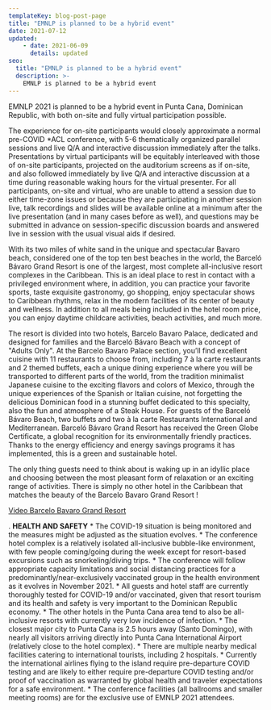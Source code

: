 ```yaml
---
templateKey: blog-post-page
title: "EMNLP is planned to be a hybrid event"
date: 2021-07-12
updated: 
    - date: 2021-06-09
      details: updated
seo:
  title: "EMNLP is planned to be a hybrid event"
  description: >- 
    EMNLP is planned to be a hybrid event
---
```


EMNLP 2021 is planned to be a hybrid event in Punta Cana, Dominican Republic, with both on-site and fully virtual participation possible.

The experience for on-site participants would closely approximate a normal pre-COVID *ACL conference, with 5-6 thematically organized parallel sessions and live Q/A and interactive discussion immediately after the talks. Presentations by virtual participants will be equitably interleaved with those of on-site participants, projected on the auditorium screens as if on-site, and also followed immediately by live Q/A and interactive discussion at a time during reasonable waking hours for the virtual presenter.  For all participants, on-site and virtual, who are unable to attend a session due to either time-zone issues or because they are participating in another session live, talk recordings and slides will be available online at a minimum after the live presentation (and in many cases before as well), and questions may be submitted in advance on session-specific discussion boards and answered live in session with the usual visual aids if desired.

With its two miles of white sand in the unique and spectacular Bavaro beach, considered one of the top ten best beaches in the world, the Barceló Bávaro Grand Resort is one of the largest, most complete all-inclusive resort complexes in the Caribbean. This is an ideal place to rest in contact with a privileged environment where, in addition, you can practice your favorite sports, taste exquisite gastronomy, go shopping, enjoy spectacular shows to Caribbean rhythms, relax in the modern facilities of its center of beauty and wellness. In addition to all meals being included in the hotel room price, you can enjoy daytime childcare activities, beach activities, and much more. 

The resort is divided into two hotels, Barcelo Bavaro Palace, dedicated and designed for families and the Barceló Bávaro Beach with a concept of "Adults Only". At the Barcelo Bavaro Palace section, you’ll find excellent cuisine with 11 restaurants to choose from, including 7 à la carte restaurants and 2 themed buffets, each a unique dining experience where you will be transported to different parts of the world, from the tradition minimalist Japanese cuisine to the exciting flavors and colors of Mexico, through the unique experiences of the Spanish or Italian cuisine, not forgetting the delicious Dominican food in a stunning buffet dedicated to this specialty, also the fun and atmosphere of a Steak House. For guests of the Barceló Bávaro Beach, two buffets and two à la carte Restaurants International and Mediterranean. Barceló Bávaro Grand Resort has received the Green Globe Certificate, a global recognition for its environmentally friendly practices. Thanks to the energy efficiency and energy savings programs it has implemented, this is a green and sustainable hotel.

The only thing guests need to think about is waking up in an idyllic place and choosing between the most pleasant form of relaxation or an exciting range of activities. There is simply no other hotel in the Caribbean that matches the beauty of the Barcelo Bavaro Grand Resort !

[Video Barcelo Bavaro Grand Resort](https://www.dropbox.com/s/u90akx4tx36l93i/Video%20Bavaro%20Complex.mov?dl=0)

. **HEALTH AND SAFETY**
    * The COVID-19 situation is being monitored and the measures might be adjusted as the situation evolves.
    * The conference hotel complex is a relatively isolated all-inclusive bubble-like environment, with few people coming/going during the week except for resort-based excursions such as snorkeling/diving trips.
    * The conference will follow appropriate capacity limitations and social distancing practices for a predominantly/near-exclusively vaccinated group in the health environment as it evolves in November 2021.
    * All guests and hotel staff are currently thoroughly tested for COVID-19 and/or vaccinated, given that resort tourism and its health and safety is very important to the Dominican Republic economy.
    * The other hotels in the Punta Cana area tend to also be all-inclusive resorts with currently very low incidence of infection.
    * The closest major city to Punta Cana is 2.5 hours away (Santo Domingo), with nearly all visitors arriving directly into Punta Cana International Airport (relatively close to the hotel complex).
    * There are multiple nearby medical facilities catering to international tourists, including 2 hospitals.
    * Currently the international airlines flying to the island require pre-departure COVID testing and are likely to either require pre-departure COVID testing and/or proof of vaccination as warranted by global health and traveler expectations for a safe environment.
    * The conference facilities (all ballrooms and smaller meeting rooms) are for the exclusive use of EMNLP 2021 attendees.

